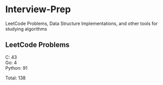 # Interview-Prep
LeetCode Problems, Data Structure Implementations, and other tools for studying algorithms

## LeetCode Problems
C:      43<br/>
Go:     4<br/>
Python: 91<br/>

Total:  138
